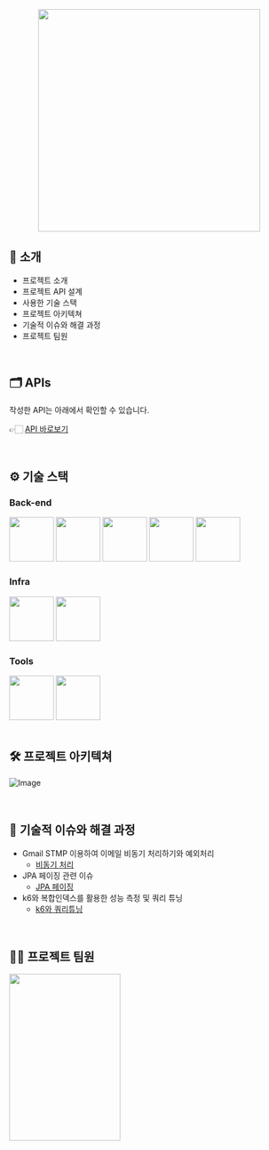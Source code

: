 <div align="center">

<!-- logo -->

<img src="https://user-images.githubusercontent.com/80824750/208554611-f8277015-12e8-48d2-b2cc-d09d67f03c02.png" width="400"/>


</div> 

## 📝 소개

- 프로젝트 소개
- 프로젝트 API 설계
- 사용한 기술 스택
- 프로젝트 아키텍쳐
- 기술적 이슈와 해결 과정
- 프로젝트 팀원



<br />




## 🗂️ APIs
작성한 API는 아래에서 확인할 수 있습니다.

👉🏻 [API 바로보기]([/backend/APIs.md](https://www.notion.so/rest-api-a42b3300c8884c6a86ef56fccb14264c))


<br />

## ⚙ 기술 스택
### Back-end
<div>
<img src="https://github.com/yewon-Noh/readme-template/blob/main/skills/Java.png?raw=true" width="80">
<img src="https://github.com/yewon-Noh/readme-template/blob/main/skills/SpringBoot.png?raw=true" width="80">
<img src="https://github.com/yewon-Noh/readme-template/blob/main/skills/SpringSecurity.png?raw=true" width="80">
<img src="https://github.com/yewon-Noh/readme-template/blob/main/skills/SpringDataJPA.png?raw=true" width="80">
<img src="https://github.com/yewon-Noh/readme-template/blob/main/skills/Mysql.png?raw=true" width="80">
</div>

### Infra
<div>
<img src="https://github.com/yewon-Noh/readme-template/blob/main/skills/AWSEC2.png?raw=true" width="80">
<img src="https://github.com/yewon-Noh/readme-template/blob/main/skills/Mysql.png?raw=true" width="80">
</div>

### Tools
<div>
<img src="https://github.com/yewon-Noh/readme-template/blob/main/skills/Github.png?raw=true" width="80">
<img src="https://github.com/yewon-Noh/readme-template/blob/main/skills/Notion.png?raw=true" width="80">
</div>

<br />

## 🛠️ 프로젝트 아키텍쳐
![Image](https://github.com/user-attachments/assets/3ba8fa93-f03d-4396-ba80-e6fda6681d1d)



<br />

## 🤔 기술적 이슈와 해결 과정
<!-- - Firebase 토큰 유효기간 관련 이슈
    - [FIrebase 토큰관리를 어떻게 해야할까?](https://velog.io/@ccccssung/FCM-%ED%86%A0%ED%81%B0%EA%B4%80%EB%A6%AC%EB%A5%BC-%EC%96%B4%EB%96%BB%EA%B2%8C-%ED%95%B4%EC%95%BC%ED%95%A0%EA%B9%8C) -->
- Gmail STMP 이용하여 이메일 비동기 처리하기와 예외처리
    - [비동기 처리](https://velog.io/@ccccssung/Async-%EC%9D%B4%EC%9A%A9%ED%95%9C-%EC%9D%B4%EB%A9%94%EC%9D%BC-%EC%A0%84%EC%86%A1%EB%B9%84%EB%8F%99%EA%B8%B0-%EC%B2%98%EB%A6%AC)
    <!-- - [비동기 예외처리](https://velog.io/@ccccssung/SSE-%EB%B0%A9%EC%8B%9D%EC%9D%84-%ED%99%9C%EC%9A%A9%ED%95%9C-%EB%B9%84%EB%8F%99%EA%B8%B0-%EC%98%88%EC%99%B8%EC%B2%98%EB%A6%AC) -->
- JPA 페이징 관련 이슈
    - [JPA 페이징](https://velog.io/@ccccssung/JPA-%ED%8E%98%EC%9D%B4%EC%A7%95-%EC%9D%B4%EC%8A%88)
- k6와 복합인덱스를 활용한 성능 측정 및 쿼리 튜닝
    - [k6와 쿼리튜닝](https://velog.io/@ccccssung/k6%EC%99%80-%EB%B3%B5%ED%95%A9%EC%9D%B8%EB%8D%B1%EC%8A%A4%EB%A5%BC-%ED%99%9C%EC%9A%A9%ED%95%9C-%EC%84%B1%EB%8A%A5-%EC%B8%A1%EC%A0%95-%EB%B0%8F-%EC%BF%BC%EB%A6%AC-%ED%8A%9C%EB%8B%9D)

    


<br />

## 💁‍♂️ 프로젝트 팀원
<img src="https://github.com/user-attachments/assets/7671baa8-20d3-4eeb-b3f7-e23bab3eb5be"  width="200" height="300"/>

